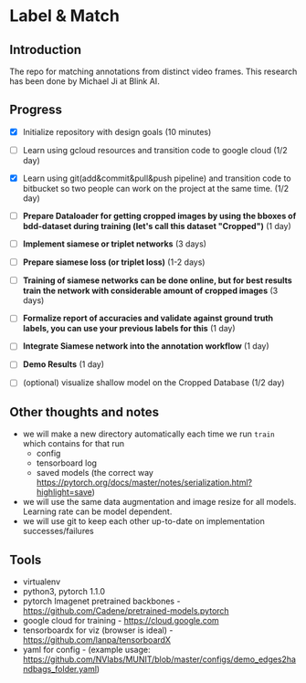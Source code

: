 # Label & Match

## Introduction

The repo for matching annotations from distinct video frames. This research has been done by Michael Ji at Blink AI.

## Progress

- [x] Initialize repository with design goals (10 minutes)
- [ ] Learn using gcloud resources and transition code to google cloud (1/2 day)
- [X] Learn using git(add&commit&pull&push pipeline) and transition code to bitbucket so two people can work on the project at the same time. (1/2 day)
- [ ] **Prepare Dataloader for getting cropped images by using the bboxes of bdd-dataset during training (let's call this dataset "Cropped")** (1 day)
- [ ] **Implement siamese or triplet networks** (3 days)
- [ ] **Prepare siamese loss (or triplet loss)** (1-2 days)
- [ ] **Training of siamese networks can be done online, but for best results train the network with considerable amount of cropped images** (3 days)
- [ ] **Formalize report of accuracies and validate against ground truth labels, you can use your previous labels for this** (1 day)
- [ ] **Integrate Siamese network into the annotation workflow** (1 day)
- [ ] **Demo Results** (1 day)
- [ ] (optional) visualize shallow model on the Cropped Database (1/2 day)



## Other thoughts and notes
* we will make a new directory automatically each time we run ```train``` which contains for that run
    * config
    * tensorboard log
    * saved models (the correct way https://pytorch.org/docs/master/notes/serialization.html?highlight=save)
* we will use the same data augmentation and image resize for all models. Learning rate can be model dependent.
* we will use git to keep each other up-to-date on implementation successes/failures

## Tools
* virtualenv
* python3, pytorch 1.1.0
* pytorch Imagenet pretrained backbones - https://github.com/Cadene/pretrained-models.pytorch
* google cloud for training - https://cloud.google.com
* tensorboardx for viz (browser is ideal) - https://github.com/lanpa/tensorboardX
* yaml for config - (example usage: https://github.com/NVlabs/MUNIT/blob/master/configs/demo_edges2handbags_folder.yaml)

